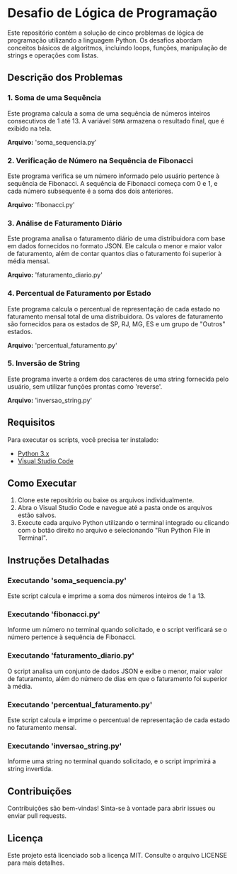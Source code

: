 # Desafio de Lógica de Programação

 Este repositório contém a solução de cinco problemas de lógica de programação utilizando a linguagem Python. Os desafios abordam conceitos básicos de algoritmos, incluindo loops, funções, manipulação de strings e operações com listas.

## Descrição dos Problemas

### 1. Soma de uma Sequência
 Este programa calcula a soma de uma sequência de números inteiros consecutivos de 1 até 13. A variável `SOMA` armazena o resultado final, que é exibido na tela.

**Arquivo:** 'soma_sequencia.py'

### 2. Verificação de Número na Sequência de Fibonacci
 Este programa verifica se um número informado pelo usuário pertence à sequência de Fibonacci. A sequência de Fibonacci começa com 0 e 1, e cada número subsequente é a soma dos dois anteriores.

**Arquivo:** 'fibonacci.py'

### 3. Análise de Faturamento Diário
 Este programa analisa o faturamento diário de uma distribuidora com base em dados fornecidos no formato JSON. Ele calcula o menor e maior valor de faturamento, além de contar quantos dias o faturamento foi superior à média mensal.

**Arquivo:** 'faturamento_diario.py'

### 4. Percentual de Faturamento por Estado
 Este programa calcula o percentual de representação de cada estado no faturamento mensal total de uma distribuidora. Os valores de faturamento são fornecidos para os estados de SP, RJ, MG, ES e um grupo de "Outros" estados.

**Arquivo:** 'percentual_faturamento.py'

### 5. Inversão de String
 Este programa inverte a ordem dos caracteres de uma string fornecida pelo usuário, sem utilizar funções prontas como 'reverse'.

**Arquivo:** 'inversao_string.py'

## Requisitos

 Para executar os scripts, você precisa ter instalado:

- [Python 3.x](https://www.python.org/downloads/)
- [Visual Studio Code](https://code.visualstudio.com/)

## Como Executar

 1. Clone este repositório ou baixe os arquivos individualmente.
 2. Abra o Visual Studio Code e navegue até a pasta onde os arquivos estão salvos.
 3. Execute cada arquivo Python utilizando o terminal integrado ou clicando com o botão direito no arquivo e selecionando "Run Python File in Terminal".

## Instruções Detalhadas

### Executando 'soma_sequencia.py'

 Este script calcula e imprime a soma dos números inteiros de 1 a 13.

### Executando 'fibonacci.py'

 Informe um número no terminal quando solicitado, e o script verificará se o número pertence à sequência de Fibonacci.

### Executando 'faturamento_diario.py'

 O script analisa um conjunto de dados JSON e exibe o menor, maior valor de faturamento, além do número de dias em que o faturamento foi superior à média.

### Executando 'percentual_faturamento.py'

 Este script calcula e imprime o percentual de representação de cada estado no faturamento mensal.

### Executando 'inversao_string.py'

 Informe uma string no terminal quando solicitado, e o script imprimirá a string invertida.

## Contribuições

 Contribuições são bem-vindas! Sinta-se à vontade para abrir issues ou enviar pull requests.

## Licença

 Este projeto está licenciado sob a licença MIT. Consulte o arquivo LICENSE para mais detalhes.
